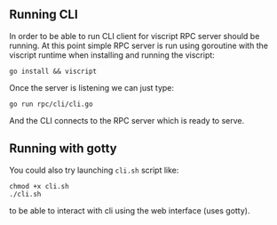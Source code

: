 ## Running CLI

In order to be able to run CLI client for viscript RPC server should be running.
At this point simple RPC server is run using goroutine with the viscript runtime when installing
and running the viscript:

```
go install && viscript
```

Once the server is listening we can just type:

```
go run rpc/cli/cli.go
```

And the CLI connects to the RPC server which is ready to serve.

## Running with gotty

You could also try launching `cli.sh` script like:

```
chmod +x cli.sh
./cli.sh
```
to be able to interact with cli using the web interface (uses gotty).